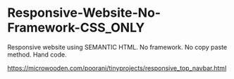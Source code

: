 # Responsive-Website-No-Framework-CSS_ONLY
Responsive website using SEMANTIC HTML. No framework. No copy paste method. Hand code.


https://microwooden.com/poorani/tinyprojects/responsive_top_navbar.html
